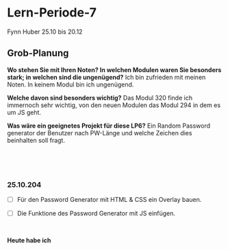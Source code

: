 # Lern-Periode-7
Fynn Huber
25.10 bis 20.12

## Grob-Planung
**Wo stehen Sie mit Ihren Noten? In welchen Modulen waren Sie besonders stark; in welchen sind die ungenügend?** 
Ich bin zufrieden mit meinen Noten. In keinem Modul bin ich ungenügend.

**Welche davon sind besonders wichtig?**
Das Modul 320 finde ich immernoch sehr wichtig, von den neuen Modulen das Modul 294 in dem es um JS geht.

**Was wäre ein geeignetes Projekt für diese LP6?**
Ein Random Password generator der Benutzer nach PW-Länge und welche Zeichen dies beinhalten soll fragt.



 &nbsp;
 
 &nbsp;

### 25.10.204

- [ ] Für den Password Generator mit HTML & CSS ein Overlay bauen.   
- [ ] Die Funktione des Password Generator mit JS einfügen.

      
&nbsp;

**Heute habe ich**       
